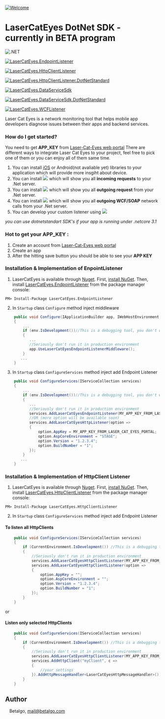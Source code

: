 
[![Welcome](https://repository-images.githubusercontent.com/305744454/59fff700-30f5-11eb-8a67-d706102bf31c)](https://repository-images.githubusercontent.com/305744454/59fff700-30f5-11eb-8a67-d706102bf31c)
# LaserCatEyes DotNet SDK - currently in BETA program
![.NET](https://github.com/betalgo/LCE-DotNet-SDK/workflows/.NET/badge.svg?branch=master)

[![LaserCatEyes.EndpointListener](https://img.shields.io/nuget/v/LaserCatEyes.EndpointListener?label=nuget.LaserCatEyes.EndpointListener)](https://www.nuget.org/packages/LaserCatEyes.EndpointListener/)

[![LaserCatEyes.HttpClientListener](https://img.shields.io/nuget/v/LaserCatEyes.HttpClientListener?label=nuget.LaserCatEyes.HttpClientListener)](https://www.nuget.org/packages/LaserCatEyes.HttpClientListener/)

[![LaserCatEyes.HttpClientListener.DotNetStandard](https://img.shields.io/nuget/v/LaserCatEyes.HttpClientListener.DotNetStandard?label=nuget.LaserCatEyes.HttpClientListener.DotNetStandard)](https://www.nuget.org/packages/LaserCatEyes.HttpClientListener.DotNetStandard/)

[![LaserCatEyes.DataServiceSdk](https://img.shields.io/nuget/v/LaserCatEyes.DataServiceSdk?label=nuget.LaserCatEyes.DataServiceSdk)](https://www.nuget.org/packages/LaserCatEyes.DataServiceSdk/)

[![LaserCatEyes.DataServiceSdk.DotNetStandard](https://img.shields.io/nuget/v/LaserCatEyes.DataServiceSdk.DotNetStandard?label=nuget.LaserCatEyes.DataServiceSdk.DotNetStandard)](https://www.nuget.org/packages/LaserCatEyes.DataServiceSdk.DotNetStandard/)

[![LaserCatEyes.WCFListener](https://img.shields.io/nuget/v/LaserCatEyes.DataServiceSdk.DotNetStandard?label=nuget.LaserCatEyes.WCFListener)](https://www.nuget.org/packages/LaserCatEyes.WCFListener/)


Laser Cat Eyes is a network monitoring tool that helps mobile app developers diagnose issues between their apps and backend services.

### How do I get started?
You need to get **APP_KEY** from [Laser-Cat-Eyes web portal]
There are different ways to integrate Laser Cat Eyes to your project, feel free to pick one of them or you can enjoy all of them same time. 
1. You can install [iOS](https://github.com/betalgo/LCE-iOS-SDK) or Android(not avaliable yet) libraries to your application which will provide more insgiht about device. 
2. You can install [![](https://img.shields.io/nuget/v/LaserCatEyes.EndpointListener?label=nuget.LaserCatEyes.EndpointListener)](https://www.nuget.org/packages/LaserCatEyes.EndpointListener/) which will show you all **incoming requests** to your .Net server.
3. You can install [![](https://img.shields.io/nuget/v/LaserCatEyes.HttpClientListener?label=nuget.LaserCatEyes.HttpClientListener)](https://www.nuget.org/packages/LaserCatEyes.HttpClientListener/) which will show you all **outgoing request** from your .Net server.
4. You can install [![](https://img.shields.io/nuget/v/LaserCatEyes.WCFListener?label=nuget.LaserCatEyes.WCFListener)](https://www.nuget.org/packages/LaserCatEyes.WCFListener/) which will show you all **outgoing WCF/SOAP** network calls from your .Net server.
5. You can develop your custom listener using [![](https://img.shields.io/nuget/v/LaserCatEyes.DataServiceSdk?label=nuget.LaserCatEyes.DataServiceSdk)](https://www.nuget.org/packages/LaserCatEyes.DataServiceSdk/)

*you can use dotnetstandart SDK's if your app is running under .netcore 3.1*
### Hot to get your APP_KEY :
1. Create an account from [Laser-Cat-Eyes web portal]
2. Create an app
3. After the hitting save button you should be able to see your **APP KEY**

### Installation & Implementation of EnpointListener
1. LaserCatEyes is available through [Nuget](https://www.nuget.org/packages/LaserCatEyes.EndpointListener/). 
First, [install NuGet](http://docs.nuget.org/docs/start-here/installing-nuget). Then, install [LaserCatEyes.EndpointListener](https://www.nuget.org/packages/LaserCatEyes.EndpointListener/) from the package manager console:
```
PM> Install-Package LaserCatEyes.EndpointListener
```

2. In ``Startup`` class ``Configure`` method inject middleware
```csharp
    public void Configure(IApplicationBuilder app, IWebHostEnvironment env)
    {
        ...
        if (env.IsDevelopment())//This is a debugging tool, you don't want to run it in production, right!?
        {
           ... 
           //Seriously don't run it in production environment 
           app.UseLaserCatEyesEndpointListenerMiddleware();           
        }
       ...
    }
```
3. In ``Startup`` class ``ConfigureServices`` method inject add Endpoint Listener

```csharp
    public void ConfigureServices(IServiceCollection services)
    {
        ...
        if (env.IsDevelopment())//This is a debugging tool, you don't want to run it in production, right!?
        {
           ... 
           //Seriously don't run it in production environment 
           services.AddLaserCatEyesEndpointListener(MY_APP_KEY_FROM_LASER_CAT_EYES_PORTAL);
           //OR (more option will be available soon)
           services.AddLaserCatEyesHttpListener(option =>
           {
               option.AppKey = MY_APP_KEY_FROM_LASER_CAT_EYES_PORTAL;
               option.AspCoreEnvironment = "STAGE";
               option.Version = "1.2.3.4";
               option.BuildNumber = "1";
           });               
        }
       ...
    }
```
### Installation & Implementation of HttpClient Listener
1. LaserCatEyes is available through [Nuget](https://www.nuget.org/packages/LaserCatEyes.HttpClientListener/). 
First, [install NuGet](http://docs.nuget.org/docs/start-here/installing-nuget). Then, install [LaserCatEyes.HttpClientListener](https://www.nuget.org/packages/LaserCatEyes.HttpClientListener/) from the package manager console:
```
PM> Install-Package LaserCatEyes.HttpClientListener
```

2. In ``Startup`` class ``ConfigureServices`` method inject add Endpoint Listener

#### To listen all HttpClients
```csharp
    public void ConfigureServices(IServiceCollection services)
    {
        if (CurrentEnvironment.IsDevelopment()) //This is a debugging tool, you don't want to run it in production, right!?
        {
            //Seriously don't run it in production environment 
            services.AddLaserCatEyesHttpClientListener(MY_APP_KEY_FROM_LASER_CAT_EYES_PORTAL);
            services.AddLaserCatEyesHttpClientListener(option =>
            {
                option.AppKey = "";
                option.AspCoreEnvironment = "";
                option.Version = "1.2.3.4";
                option.BuildNumber = "1";
            });
        }
    }
```
or
#### Listen only selected HttpClients
```csharp
    public void ConfigureServices(IServiceCollection services)
    {
        if (CurrentEnvironment.IsDevelopment()) //This is a debugging tool, you don't want to run it in production, right!?
        {
            //Seriously don't run it in production environment 
            services.AddLaserCatEyesHttpClientListener(MY_APP_KEY_FROM_LASER_CAT_EYES_PORTAL, listenAllHttpClients: false);
            services.AddHttpClient("myClient", c =>
            {
                //your settings
            }).AddHttpMessageHandler<LaserCatEyesHttpMessageHandler>();
        }
    }
```


[Laser-Cat-Eyes web portal]: <https://portal.lasercateyes.com>


## Author

<img src="http://www.betalgo.com/img/logo-dark.png" width="10px"> Betalgo, mail@betalgo.com
